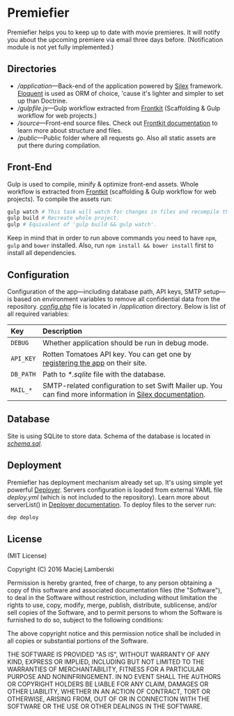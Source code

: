# Premiefier

Premiefier helps you to keep up to date with movie premieres. It will notify you about the upcoming premiere via email three days before. (Notification module is not yet fully implemented.)

## Directories

* _/application_—Back-end of the application powered by [Silex](https://github.com/silexphp/Silex) framework. [Eloquent](https://laravel.com/docs/eloquent) is used as ORM of choice, 'cause it's lighter and simpler to set up than Doctrine.
* _/gulpfile.js_—Gulp workflow extracted from [Frontkit](https://github.com/lamberski/frontkit) (Scaffolding & Gulp workflow for web projects.)
* _/source_—Front-end source files. Check out [Frontkit documentation](https://github.com/lamberski/frontkit/blob/master/README.md) to learn more about structure and files.
* _/public_—Public folder where all requests go. Also all static assets are put there during compilation.

## Front-End

Gulp is used to compile, minify & optimize front-end assets. Whole workflow is extracted from [Frontkit](https://github.com/lamberski/frontkit) (scaffolding & Gulp workflow for web projects). To compile the assets run:

```bash
gulp watch # This task will watch for changes in files and recompile them as needed.
gulp build # Recreate whole project.
gulp # Equivalent of 'gulp build && gulp watch'.
```

Keep in mind that in order to run above commands you need to have `npm`, `gulp` and `bower` installed.  Also, run `npm install && bower install` first to install all dependencies.

## Configuration

Configuration of the app—including database path, API keys, SMTP setup—is based on environment variables to remove all confidential data from the repository. [_config.php_](application/config.php) file is located in _/application_ directory. Below is list of all required variables:

| Key | Description |
| :--- | :--- |
| `DEBUG`   | Whether application should be run in debug mode. |
| `API_KEY` | Rotten Tomatoes API key. You can get one by [registering the app](http://developer.rottentomatoes.com/) on their site. |
| `DB_PATH` | Path to _*.sqlite_ file with the database. |
| `MAIL_*`  | SMTP-related configuration to set Swift Mailer up. You can find more information in [Silex documentation](http://silex.sensiolabs.org/doc/providers/swiftmailer.html). |

## Database

Site is using SQLite to store data. Schema of the database is located in [_schema.sql_](schema.sql).

## Deployment

Premiefier has deployment mechanism already set up. It's using simple yet powerful [Deployer](http://deployer.org/). Servers configuration is loaded from external YAML file _deploy.yml_ (which is not included to the repository). Learn more about serverList() in [Deployer documentation](http://deployer.org/docs/servers). To deploy files to the server run:

```bash
dep deploy
```

## License

(MIT License)

Copyright (C) 2016 Maciej Lamberski

Permission is hereby granted, free of charge, to any person obtaining a copy of this software and associated documentation files (the "Software"), to deal in the Software without restriction, including without limitation the rights to use, copy, modify, merge, publish, distribute, sublicense, and/or sell copies of the Software, and to permit persons to whom the Software is furnished to do so, subject to the following conditions:

The above copyright notice and this permission notice shall be included in all copies or substantial portions of the Software.

THE SOFTWARE IS PROVIDED "AS IS", WITHOUT WARRANTY OF ANY KIND, EXPRESS OR IMPLIED, INCLUDING BUT NOT LIMITED TO THE WARRANTIES OF MERCHANTABILITY, FITNESS FOR A PARTICULAR PURPOSE AND NONINFRINGEMENT. IN NO EVENT SHALL THE AUTHORS OR COPYRIGHT HOLDERS BE LIABLE FOR ANY CLAIM, DAMAGES OR OTHER LIABILITY, WHETHER IN AN ACTION OF CONTRACT, TORT OR OTHERWISE, ARISING FROM, OUT OF OR IN CONNECTION WITH THE SOFTWARE OR THE USE OR OTHER DEALINGS IN THE SOFTWARE.
